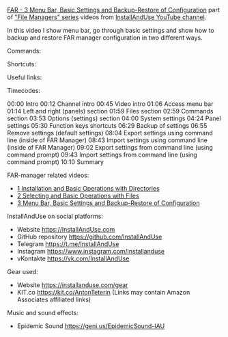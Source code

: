 [FAR - 3 Menu Bar, Basic Settings and Backup-Restore of Configuration](https://youtu.be/hEX0GdRU2Fw)
part of ["File Managers" series](https://geni.us/gJnNca) videos
from [InstallAndUse YouTube channel](https://geni.us/WvxAdmi).

In this video I show menu bar, go through basic settings and show how to backup and restore FAR manager configuration in two different ways.

Commands:



Shortcuts:



Useful links:




Timecodes:

00:00 Intro
00:12 Channel intro
00:45 Video intro
01:06 Access menu bar
01:14 Left and right (panels) section
01:59 Files section
02:59 Commands section
03:53 Options (settings) section
04:00 System settings
04:24 Panel settings
05:30 Function keys shortcuts
06:29 Backup of settings
06:55 Remove settings (default settings)
08:04 Export settings using command line (inside of FAR Manager)
08:43 Import settings using command line (inside of FAR Manager)
09:02 Export settings from command line (using command prompt)
09:43 Import settings from command line (using command prompt)
10:10 Summary

FAR-manager related videos:
- [1 Installation and Basic Operations with Directories](https://youtu.be/gTd0LUdamlo)
- [2 Selecting and Basic Operations with Files](https://youtu.be/nRyI4dFh2ak)
- [3 Menu Bar, Basic Settings and Backup-Restore of Configuration](https://youtu.be/hEX0GdRU2Fw)

InstallAndUse on social platforms:
- Website https://InstallAndUse.com
- GitHub repository https://github.com/InstallAndUse
- Telegram https://t.me/InstallAndUse
- Instagram https://www.instagram.com/installanduse  
- vKontakte https://vk.com/InstallAndUse

Gear used:
- Website https://installanduse.com/gear
- KIT.co https://kit.co/AntonTeterin
(Links may contain Amazon Associates affiliated links)


Music and sound effects:
- Epidemic Sound https://geni.us/EpidemicSound-IAU
